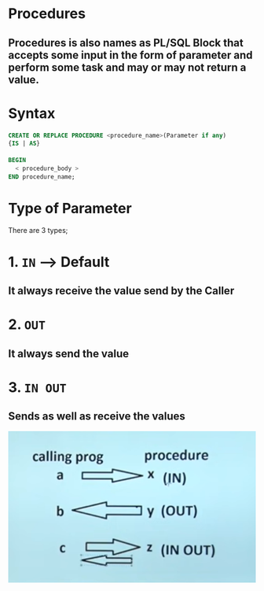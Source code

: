 # Procedures
## __Procedures is also names as PL/SQL Block that accepts some input in the form of parameter and perform some task and may or may not return a value.__

# Syntax
```sql
CREATE OR REPLACE PROCEDURE <procedure_name>(Parameter if any) 
{IS | AS} 

BEGIN 
  < procedure_body > 
END procedure_name; 
```
# Type of Parameter
There are 3 types;
# 1. `IN` --> Default 
## It always receive the value send by the Caller

# 2. `OUT`
## It always send the value 
# 3. `IN OUT`
## Sends as well as receive the values

![Alt text](image.png)